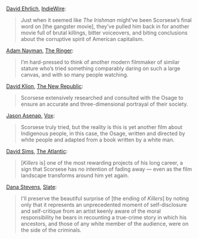 <!-- Martin Scorsese -->
[David Ehrlich](https://twitter.com/davidehrlich), [IndieWire](https://www.indiewire.com/criticism/movies/killers-of-the-flower-moon-review-1234865405/):

> Just when it seemed like _The Irishman_ might’ve been Scorsese’s final word on [the gangster movie], they’ve pulled him back in for another movie full of brutal killings, bitter voiceovers, and biting conclusions about the corruptive spirit of American capitalism.

[Adam Nayman](https://twitter.com/brofromanother), [The Ringer](https://www.theringer.com/movies/2023/10/24/23929317/killers-of-the-flower-moon-review-martin-scorsese):

> I’m hard-pressed to think of another modern filmmaker of similar stature who’s tried something comparably daring on such a large canvas, and with so many people watching.

[David Klion](https://twitter.com/DavidKlion), [The New Republic](https://newrepublic.com/article/175073/killers-flower-moon-groundbreaking-achievement-martin-scorsese-review):

> Scorsese extensively researched and consulted with the Osage to ensure an accurate and three-dimensional portrayal of their society.

[Jason Asenap](https://twitter.com/asenap), [Vox](https://www.vox.com/2023/11/6/23945433/killers-flower-moon-osage-indigenous-scorsese-tell-story):

> Scorsese truly tried, but the reality is this is yet another film about Indigenous people, in this case, the Osage, written and directed by white people and adapted from a book written by a white man.

[David Sims](https://twitter.com/davidlsims), [The Atlantic](https://www.theatlantic.com/culture/archive/2023/05/martin-scorsese-killers-of-the-flower-moon-review/674125/):

> [_Killers_ is] one of the most rewarding projects of his long career, a sign that Scorsese has no intention of fading away — even as the film landscape transforms around him yet again.

[Dana Stevens](https://twitter.com/thehighsign), [Slate](https://slate.com/culture/2023/10/killers-of-the-flower-moon-movie-martin-scorsese.html?via=rss):

> I'll preserve the beautiful surprise of [the ending of _Killers_] by noting only that it represents an unprecedented moment of self-disclosure and self-critique from an artist keenly aware of the moral responsibility he bears in recounting a true-crime story in which his ancestors, and those of any white member of the audience, were on the side of the criminals.